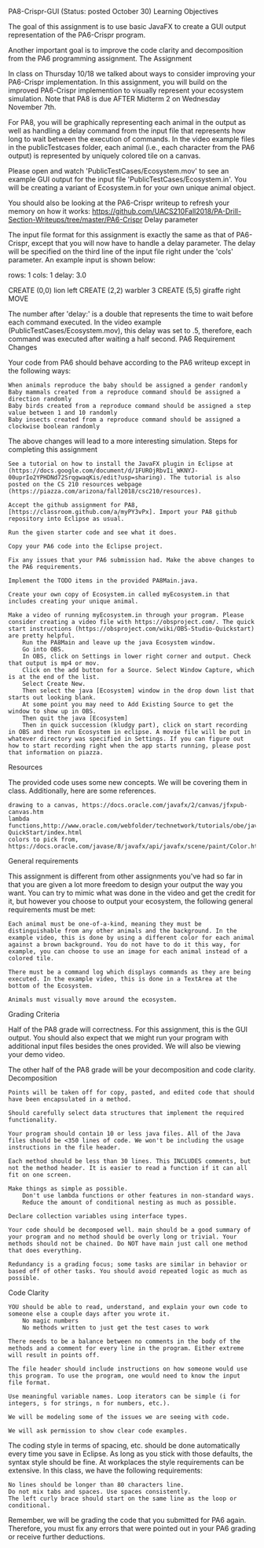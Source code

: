 PA8-Crispr-GUI (Status: posted October 30)
Learning Objectives

The goal of this assignment is to use basic JavaFX to create a GUI output representation of the PA6-Crispr program.

Another important goal is to improve the code clarity and decomposition from the PA6 programming assignment.
The Assignment

In class on Thursday 10/18 we talked about ways to consider improving your PA6-Crispr implementation. In this assignment, you will build on the improved PA6-Crispr implemention to visually represent your ecosystem simulation. Note that PA8 is due AFTER Midterm 2 on Wednesday November 7th.

For PA8, you will be graphically representing each animal in the output as well as handling a delay command from the input file that represents how long to wait between the execution of commands. In the video example files in the publicTestcases folder, each animal (i.e., each character from the PA6 output) is represented by uniquely colored tile on a canvas.

Please open and watch 'PublicTestCases/Ecosystem.mov' to see an example GUI output for the input file 'PublicTestCases/Ecosystem.in'.
You will be creating a variant of Ecosystem.in for your own unique animal object.

You should also be looking at the PA6-Crispr writeup to refresh your memory on how it works: https://github.com/UACS210Fall2018/PA-Drill-Section-Writeups/tree/master/PA6-Crispr
Delay parameter

The input file format for this assignment is exactly the same as that of PA6-Crispr, except that you will now have to handle a delay parameter. The delay will be specified on the third line of the input file right under the 'cols' parameter. An example input is shown below:

rows: 1
cols: 1
delay: 3.0

CREATE (0,0) lion left
CREATE (2,2) warbler 3
CREATE (5,5) giraffe right
MOVE 

The number after 'delay:' is a double that represents the time to wait before each command executed. In the video example (PublicTestCases/Ecosystem.mov), this delay was set to .5, therefore, each command was executed after waiting a half second.
PA6 Requirement Changes

Your code from PA6 should behave according to the PA6 writeup except in the following ways:

    When animals reproduce the baby should be assigned a gender randomly
    Baby mammals created from a reproduce command should be assigned a direction randomly
    Baby birds created from a reproduce command should be assigned a step value between 1 and 10 randomly
    Baby insects created from a reproduce command should be assigned a clockwise boolean randomly

The above changes will lead to a more interesting simulation.
Steps for completing this assignment

    See a tutorial on how to install the JavaFX plugin in Eclipse at (https://docs.google.com/document/d/1FUROjRbvIi_WKNYJ-00uprIo2YPHDNd72SrqgwaqKis/edit?usp=sharing). The tutorial is also posted on the CS 210 resources webpage (https://piazza.com/arizona/fall2018/csc210/resources).

    Accept the github assignment for PA8, [https://classroom.github.com/a/myPY3vPx]. Import your PA8 github repository into Eclipse as usual.

    Run the given starter code and see what it does.

    Copy your PA6 code into the Eclipse project.

    Fix any issues that your PA6 submission had. Make the above changes to the PA6 requirements.

    Implement the TODO items in the provided PA8Main.java.

    Create your own copy of Ecosystem.in called myEcosystem.in that includes creating your unique animal.

    Make a video of running myEcosystem.in through your program. Please consider creating a video file with https://obsproject.com/. The quick start instructions (https://obsproject.com/wiki/OBS-Studio-Quickstart) are pretty helpful.
        Run the PA8Main and leave up the java Ecosystem window.
        Go into OBS.
        In OBS, click on Settings in lower right corner and output. Check that output is mp4 or mov.
        Click on the add button for a Source. Select Window Capture, which is at the end of the list.
        Select Create New.
        Then select the java [Ecosystem] window in the drop down list that starts out looking blank.
        At some point you may need to Add Existing Source to get the window to show up in OBS.
        Then quit the java [Ecosystem]
        Then in quick succession (kludgy part), click on start recording in OBS and then run Ecosystem in eclipse. A movie file will be put in whatever directory was specified in Settings. If you can figure out how to start recording right when the app starts running, please post that information on piazza.

Resources

The provided code uses some new concepts. We will be covering them in class. Additionally, here are some references.

    drawing to a canvas, https://docs.oracle.com/javafx/2/canvas/jfxpub-canvas.htm
    lambda functions,http://www.oracle.com/webfolder/technetwork/tutorials/obe/java/Lambda-QuickStart/index.html
    colors to pick from, https://docs.oracle.com/javase/8/javafx/api/javafx/scene/paint/Color.html

General requirements

This assignment is different from other assignments you've had so far in that you are given a lot more freedom to design your output the way you want. You can try to mimic what was done in the video and get the credit for it, but however you choose to output your ecosystem, the following general requirements must be met:

    Each animal must be one-of-a-kind, meaning they must be distinguishable from any other animals and the background. In the example video, this is done by using a different color for each animal against a brown background. You do not have to do it this way, for example, you can choose to use an image for each animal instead of a colored tile.

    There must be a command log which displays commands as they are being executed. In the example video, this is done in a TextArea at the bottom of the Ecosystem.

    Animals must visually move around the ecosystem.

Grading Criteria

Half of the PA8 grade will correctness. For this assignment, this is the GUI output. You should also expect that we might run your program with additional input files besides the ones provided. We will also be viewing your demo video.

The other half of the PA8 grade will be your decomposition and code clarity.
Decomposition

    Points will be taken off for copy, pasted, and edited code that should have been encapsulated in a method.

    Should carefully select data structures that implement the required functionality.

    Your program should contain 10 or less java files. All of the Java files should be <350 lines of code. We won't be including the usage instructions in the file header.

    Each method should be less than 30 lines. This INCLUDES comments, but not the method header. It is easier to read a function if it can all fit on one screen.

    Make things as simple as possible.
        Don't use lambda functions or other features in non-standard ways.
        Reduce the amount of conditional nesting as much as possible.

    Declare collection variables using interface types.

    Your code should be decomposed well. main should be a good summary of your program and no method should be overly long or trivial. Your methods should not be chained. Do NOT have main just call one method that does everything.

    Redundancy is a grading focus; some tasks are similar in behavior or based off of other tasks. You should avoid repeated logic as much as possible.

Code Clarity

    YOU should be able to read, understand, and explain your own code to someone else a couple days after you wrote it.
        No magic numbers
        No methods written to just get the test cases to work

    There needs to be a balance between no comments in the body of the methods and a comment for every line in the program. Either extreme will result in points off.

    The file header should include instructions on how someone would use this program. To use the program, one would need to know the input file format.

    Use meaningful variable names. Loop iterators can be simple (i for integers, s for strings, n for numbers, etc.).

    We will be modeling some of the issues we are seeing with code.

    We will ask permission to show clear code examples.

The coding style in terms of spacing, etc. should be done automatically every time you save in Eclipse. As long as you stick with those defaults, the syntax style should be fine. At workplaces the style requirements can be extensive. In this class, we have the following requirements:

    No lines should be longer than 80 characters line.
    Do not mix tabs and spaces. Use spaces consistently.
    The left curly brace should start on the same line as the loop or conditional.

Remember, we will be grading the code that you submitted for PA6 again. Therefore, you must fix any errors that were pointed out in your PA6 grading or receive further deductions.
